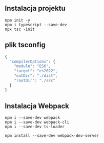 ## Instalacja projektu
```console
npm init -y
npm i typescript --save-dev
npx tsc -init
```
## plik tsconfig
```js
{
  "compilerOptions": {
    "module": "ES6",
    "target": "es2022",
    "outDir": "./dist",
    "rootDir": "./src"
  }
}
```

## Instalacja Webpack
```console
npm i --save-dev webpack
npm i --save-dev webpack-cli
npm i --save-dev ts-loader

npm install --save-dev webpack-dev-server
```